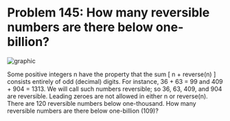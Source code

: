 # Problem 145: How many reversible numbers are there below one-billion?

![graphic](img145.gif)

Some positive integers n have the property that the sum \[ n +
reverse(n) \] consists entirely of odd (decimal) digits. For instance,
36 + 63 = 99 and 409 + 904 = 1313. We will call such numbers reversible;
so 36, 63, 409, and 904 are reversible. Leading zeroes are not allowed
in either n or reverse(n). There are 120 reversible numbers below
one-thousand. How many reversible numbers are there below one-billion
(109)?
